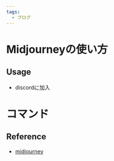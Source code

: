 ```yaml
---
tags:
  - ブログ
---
```


# Midjourneyの使い方



## Usage

- discordに加入

# コマンド


## Reference
- [midjourney](https://www.midjourney.com/home/?callbackUrl=%2Fapp%2F)
